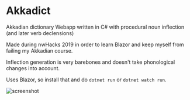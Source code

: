 # Akkadict
Akkadian dictionary Webapp written in C# with procedural noun inflection (and later verb declensions)

Made during nwHacks 2019 in order to learn Blazor and keep myself from failing my Akkadian course.

Inflection generation is very barebones and doesn't take phonological changes into account.

Uses Blazor, so install that and do `dotnet run` or `dotnet watch run`.

![screenshot](https://i.imgur.com/6V0huhs.png)
